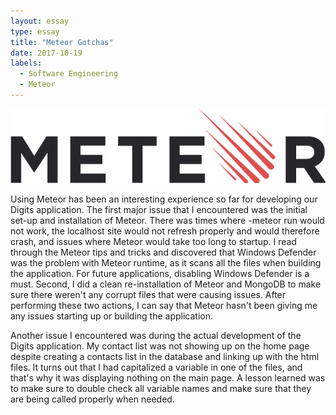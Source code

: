 ```yaml
---
layout: essay
type: essay
title: "Meteor Gotchas"
date: 2017-10-19
labels:
  - Software Engineering
  - Meteor
---
```


<img class="ui medium left floated image" src="../images/meteor.png">

Using Meteor has been an interesting experience so far for developing our Digits application. The first major issue that I encountered was the initial set-up and installation of Meteor. There was times where -meteor run would not work, the localhost site would not refresh properly and would therefore crash, and issues where Meteor would take too long to startup. I read through the Meteor tips and tricks and discovered that Windows Defender was the problem with Meteor runtime, as it scans all the files when building the application. For future applications, disabling Windows Defender is a must. Second, I did a clean re-installation of Meteor and MongoDB to make sure there weren't any corrupt files that were causing issues. After performing these two actions, I can say that Meteor hasn't been giving me any issues starting up or building the application.

Another issue I encountered was during the actual development of the Digits application. My contact list was not showing up on the home page despite creating a contacts list in the database and linking up with the html files. It turns out that I had capitalized a variable in one of the files, and that's why it was displaying nothing on the main page. A lesson learned was to make sure to double check all variable names and make sure that they are being called properly when needed.
